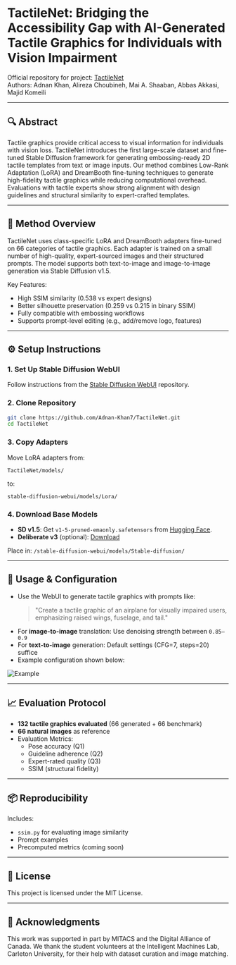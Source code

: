 
# TactileNet: Bridging the Accessibility Gap with AI-Generated Tactile Graphics for Individuals with Vision Impairment

Official repository for project: [TactileNet](https://arxiv.org/abs/2504.04722)  
Authors: Adnan Khan, Alireza Choubineh, Mai A. Shaaban, Abbas Akkasi, Majid Komeili

---

## 🔍 Abstract

Tactile graphics provide critical access to visual information for individuals with vision loss. TactileNet introduces the first large-scale dataset and fine-tuned Stable Diffusion framework for generating embossing-ready 2D tactile templates from text or image inputs. Our method combines Low-Rank Adaptation (LoRA) and DreamBooth fine-tuning techniques to generate high-fidelity tactile graphics while reducing computational overhead. Evaluations with tactile experts show strong alignment with design guidelines and structural similarity to expert-crafted templates.

---

## 🧠 Method Overview

TactileNet uses class-specific LoRA and DreamBooth adapters fine-tuned on 66 categories of tactile graphics. Each adapter is trained on a small number of high-quality, expert-sourced images and their structured prompts. The model supports both text-to-image and image-to-image generation via Stable Diffusion v1.5.

Key Features:
- High SSIM similarity (0.538 vs expert designs)
- Better silhouette preservation (0.259 vs 0.215 in binary SSIM)
- Fully compatible with embossing workflows
- Supports prompt-level editing (e.g., add/remove logo, features)

---

## ⚙️ Setup Instructions

### 1. Set Up Stable Diffusion WebUI

Follow instructions from the [Stable Diffusion WebUI](https://github.com/AUTOMATIC1111/stable-diffusion-webui) repository.

### 2. Clone Repository

```bash
git clone https://github.com/Adnan-Khan7/TactileNet.git
cd TactileNet
```

### 3. Copy Adapters

Move LoRA adapters from:

```
TactileNet/models/
```

to:

```
stable-diffusion-webui/models/Lora/
```

### 4. Download Base Models

- **SD v1.5**: Get `v1-5-pruned-emaonly.safetensors` from [Hugging Face](https://huggingface.co/runwayml/stable-diffusion-v1-5).
- **Deliberate v3** (optional): [Download](https://drive.google.com/file/d/1bQo3oElYmsCmrcT-EgGeriBGszZmzUgW/view?usp=sharing)

Place in: `/stable-diffusion-webui/models/Stable-diffusion/`

---

## 🧪 Usage & Configuration

- Use the WebUI to generate tactile graphics with prompts like:
  > "Create a tactile graphic of an airplane for visually impaired users, emphasizing raised wings, fuselage, and tail."
- For **image-to-image** translation: Use denoising strength between `0.85–0.9`
- For **text-to-image** generation: Default settings (CFG=7, steps=20) suffice
- Example configuration shown below:

![Example](imgs/airplane_config.jpg)

---

## 📈 Evaluation Protocol

- **132 tactile graphics evaluated** (66 generated + 66 benchmark)
- **66 natural images** as reference
- Evaluation Metrics:
  - Pose accuracy (Q1)
  - Guideline adherence (Q2)
  - Expert-rated quality (Q3)
  - SSIM (structural fidelity)

---

## 📦 Reproducibility

Includes:
- `ssim.py` for evaluating image similarity
- Prompt examples
- Precomputed metrics (coming soon)

---

## 📄 License

This project is licensed under the MIT License.

---

## 🙏 Acknowledgments

This work was supported in part by MITACS and the Digital Alliance of Canada. We thank the student volunteers at the Intelligent Machines Lab, Carleton University, for their help with dataset curation and image matching.
